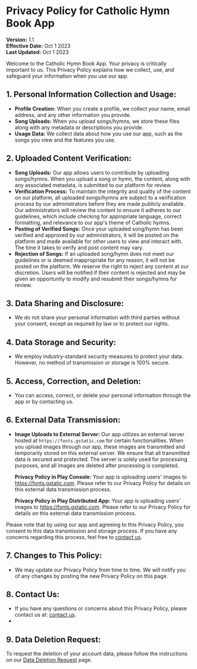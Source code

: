 # Privacy Policy for Catholic Hymn Book App

**Version:** 1.1  
**Effective Date:** Oct 1 2023  
**Last Updated:** Oct 1 2023

Welcome to the Catholic Hymn Book App. Your privacy is critically important to us. This Privacy Policy explains how we collect, use, and safeguard your information when you use our app.

## 1. Personal Information Collection and Usage:
- **Profile Creation:** When you create a profile, we collect your name, email address, and any other information you provide.
- **Song Uploads:** When you upload songs/hymns, we store these files along with any metadata or descriptions you provide.
- **Usage Data:** We collect data about how you use our app, such as the songs you view and the features you use.

## 2. Uploaded Content Verification:
- **Song Uploads:** Our app allows users to contribute by uploading songs/hymns. When you upload a song or hymn, the content, along with any associated metadata, is submitted to our platform for review.
- **Verification Process:** To maintain the integrity and quality of the content on our platform, all uploaded songs/hymns are subject to a verification process by our administrators before they are made publicly available. Our administrators will review the content to ensure it adheres to our guidelines, which include checking for appropriate language, correct formatting, and relevance to our app's theme of Catholic hymns.
- **Posting of Verified Songs:** Once your uploaded song/hymn has been verified and approved by our administrators, it will be posted on the platform and made available for other users to view and interact with. The time it takes to verify and post content may vary.
- **Rejection of Songs:** If an uploaded song/hymn does not meet our guidelines or is deemed inappropriate for any reason, it will not be posted on the platform. We reserve the right to reject any content at our discretion. Users will be notified if their content is rejected and may be given an opportunity to modify and resubmit their songs/hymns for review.

## 3. Data Sharing and Disclosure:
- We do not share your personal information with third parties without your consent, except as required by law or to protect our rights.

## 4. Data Storage and Security:
- We employ industry-standard security measures to protect your data. However, no method of transmission or storage is 100% secure.

## 5. Access, Correction, and Deletion:
- You can access, correct, or delete your personal information through the app or by contacting us.

## 6. External Data Transmission:
- **Image Uploads to External Server:** Our app utilizes an external server hosted at `https://fonts.gstatic.com` for certain functionalities. When you upload images through our app, these images are transmitted and temporarily stored on this external server. We ensure that all transmitted data is secured and protected. The server is solely used for processing purposes, and all images are deleted after processing is completed.
  
  **Privacy Policy in Play Console:** Your app is uploading users' images to https://fonts.gstatic.com. Please refer to our Privacy Policy for details on this external data transmission process.

  **Privacy Policy in Play Distributed App:** Your app is uploading users' images to https://fonts.gstatic.com. Please refer to our Privacy Policy for details on this external data transmission process.

Please note that by using our app and agreeing to this Privacy Policy, you consent to this data transmission and storage process. If you have any concerns regarding this process, feel free to [contact us](catholicmezmurapp@gmail.com).

## 7. Changes to This Policy:
- We may update our Privacy Policy from time to time. We will notify you of any changes by posting the new Privacy Policy on this page.

## 8. Contact Us:
- If you have any questions or concerns about this Privacy Policy, please contact us at: [contact us](catholicmezmurapp@gmail.com).
- 
## 9. Data Deletion Request:

To request the deletion of your account data, please follow the instructions on our [Data Deletion Request](data_deletion.md) page.

